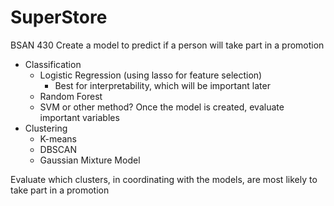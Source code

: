 # SuperStore
BSAN 430
Create a model to predict if a person will take part in a promotion
* Classification
  * Logistic Regression (using lasso for feature selection)
    * Best for interpretability, which will be important later
  * Random Forest
  * SVM or other method?
Once the model is created, evaluate important variables
* Clustering
  * K-means
  * DBSCAN
  * Gaussian Mixture Model
  
Evaluate which clusters, in coordinating with the models, are most likely to take part in a promotion
